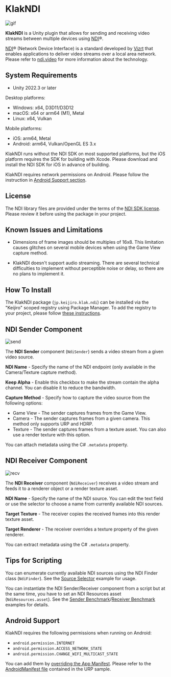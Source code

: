 KlakNDI
=======

![gif](https://i.imgur.com/I1ZMSY8.gif)

**KlakNDI** is a Unity plugin that allows for sending and receiving video
streams between multiple devices using [NDI]®.

[NDI]® (Network Device Interface) is a standard developed by [Vizrt] that
enables applications to deliver video streams over a local area network. Please
refer to [ndi.video][NDI] for more information about the technology.

[NDI]: https://ndi.video/
[Vizrt]: https://www.vizrt.com

System Requirements
-------------------

- Unity 2022.3 or later

Desktop platforms:

- Windows: x64, D3D11/D3D12
- macOS: x64 or arm64 (M1), Metal
- Linux: x64, Vulkan

Mobile platforms:

- iOS: arm64, Metal
- Android: arm64, Vulkan/OpenGL ES 3.x

KlakNDI runs without the NDI SDK on most supported platforms, but the iOS
platform requires the SDK for building with Xcode. Please download and install
the NDI SDK for iOS in advance of building.

KlakNDI requires network permissions on Android. Please follow the instruction
in [Android Support section].

[Android Support section]: README.md#android-support

License
-------

The NDI library files are provided under the terms of the [NDI SDK license].
Please review it before using the package in your project.

[NDI SDK license]: http://ndi.link/ndisdk_license

Known Issues and Limitations
----------------------------

- Dimensions of frame images should be multiples of 16x8. This limitation causes
  glitches on several mobile devices when using the Game View capture method.

- KlakNDI doesn't support audio streaming. There are several technical
  difficulties to implement without perceptible noise or delay, so there are no
  plans to implement it.

How To Install
--------------

The KlakNDI package (`jp.keijiro.klak.ndi`) can be installed via the "Keijiro"
scoped registry using Package Manager. To add the registry to your project,
please follow [these instructions].

[these instructions]:
  https://gist.github.com/keijiro/f8c7e8ff29bfe63d86b888901b82644c

NDI Sender Component
--------------------

![send](https://user-images.githubusercontent.com/343936/134309035-aa5be91f-098b-4352-a49f-0c2d4f49f5b0.png)

The **NDI Sender** component (`NdiSender`) sends a video stream from a given
video source.

**NDI Name** - Specify the name of the NDI endpoint (only available in the
Camera/Texture capture method).

**Keep Alpha** - Enable this checkbox to make the stream contain the alpha
channel. You can disable it to reduce the bandwidth.

**Capture Method** - Specify how to capture the video source from the following
options:

  - Game View - The sender captures frames from the Game View.
  - Camera - The sender captures frames from a given camera. This method only
    supports URP and HDRP.
  - Texture - The sender captures frames from a texture asset. You can also use
    a render texture with this option.

You can attach metadata using the C# `.metadata` property.

NDI Receiver Component
----------------------

![recv](https://user-images.githubusercontent.com/343936/134309054-8c25ed46-263c-4041-b331-aefc3e0e6107.png)

The **NDI Receiver** component (`NdiReceiver`) receives a video stream and
feeds it to a renderer object or a render texture asset.

**NDI Name** - Specify the name of the NDI source. You can edit the text field
or use the selector to choose a name from currently available NDI sources.

**Target Texture** - The receiver copies the received frames into this render
texture asset.

**Target Renderer** - The receiver overrides a texture property of the given
renderer.

You can extract metadata using the C# `.metadata` property.

Tips for Scripting
------------------

You can enumerate currently available NDI sources using the NDI Finder class
(`NdiFinder`). See the [Source Selector] example for usage.

[Source Selector]: URP/Assets/Script/SourceSelector.cs

You can instantiate the NDI Sender/Receiver component from a script but at
the same time, you have to set an NDI Resources asset (`NdiResources.asset`).
See the [Sender Benchmark]/[Receiver Benchmark] examples for details.

[Sender Benchmark]: URP/Assets/Script/SenderBenchmark.cs
[Receiver Benchmark]: URP/Assets/Script/ReceiverBenchmark.cs

Android Support
---------------

KlakNDI requires the following permissions when running on Android:

- `android.permission.INTERNET`
- `android.permission.ACCESS_NETWORK_STATE`
- `android.permission.CHANGE_WIFI_MULTICAST_STATE`

You can add them by [overriding the App Manifest]. Please refer to the
[AndroidManifest file] contained in the URP sample.

[overriding the App Manifest]:
  https://docs.unity3d.com/Manual/overriding-android-manifest.html
[AndroidManifest file]: URP/Assets/Plugins/Android/AndroidManifest.xml
